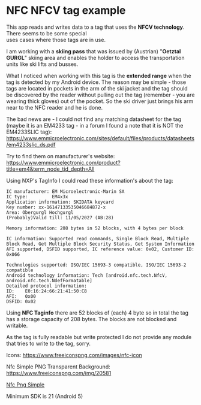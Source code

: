 # NFC NFCV tag example

This app reads and writes data to a tag that uses the **NFCV technology**. There seems to be some special  
uses cases where those tags are in use.

I am working with a **skiing pass** that was issued by (Austrian) "**Oetztal GURGL**" skiing area and 
enables the holder to access the transportation units like ski lifts and busses.

What I noticed when working with this tag is the **extended range** when the tag is detected by my Android device. 
The reason may be simple - those tags are located in pockets in the arm of the ski jacket and the tag should be 
discovered by the reader without pulling out the tag (remember - you are wearing thick gloves) out of the pocket. 
So the ski driver just brings his arm near to the NFC reader and he is done.

The bad news are - I could not find any matching datasheet for the tag (maybe it is an EM4233 tag - in a forum I found a 
note that it is NOT the EM4233SLIC tag): 
https://www.emmicroelectronic.com/sites/default/files/products/datasheets/em4233slic_ds.pdf

Try to find them on manufacturer's website: https://www.emmicroelectronic.com/product?title=em4&term_node_tid_depth=All

Using NXP's TagInfo I could read these information's about the tag:

```plaintext
IC manufacturer: EM Microelectronic-Marin SA
IC type:         EM4x3x
Application information: SKIDATA keycard
Key number: xx-16147133535046684872-x
Area: Obergurgl Hochgurgl
(Probably)Valid till: 11/05/2027 (AB:28)

Memory information: 208 bytes in 52 blocks, with 4 bytes per block

IC information: Supported read commands, Single Block Read, Multiple Block Read, Get Multiple Block Security Status, Get System Information
AFI supported, DSFID supported, IC reference value: 0x02, Customer ID: 0x066

Technologies supported: ISO/IEC 15693-3 compatible, ISO/IEC 15693-2 compatible
Android technology information: Tech [android.nfc.tech.NfcV, android.nfc.tech.NdefFormatable]
Detailed protocol information:
ID:    E0:16:24:66:21:41:50:C8
AFI:   0x00
DSFID: 0x02
```

Using **NFC Taginfo** there are 52 blocks of (each) 4 byte so in total the tag has a storage capacity of 208 bytes. The blocks are not blocked and writable.

As the tag is fully readable but write protected I do not provide any module that tries to write to the tag, sorry.


Icons: https://www.freeiconspng.com/images/nfc-icon

Nfc Simple PNG Transparent Background: https://www.freeiconspng.com/img/20581

<a href="https://www.freeiconspng.com/img/20581">Nfc Png Simple</a>

Minimum SDK is 21 (Android 5)



